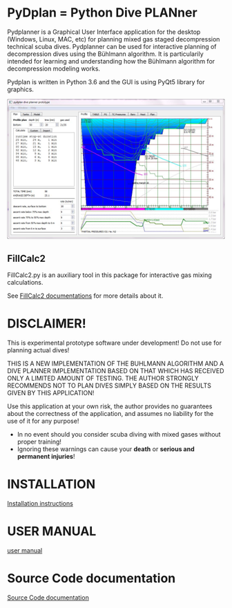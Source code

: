 # PyDplan = Python Dive PLANner

Pydplanner is a Graphical User Interface application for the desktop (Windows, Linux, MAC, etc)
for planning mixed gas staged decompression technical scuba dives. 
Pydplanner can be used for interactive planning of decompression dives using the Bühlmann algorithm.
It is particularily intended for learning and understanding how the Bühlmann algorithm for decompression modeling works.

Pydplan is written in Python 3.6 and the GUI is using PyQt5 library for graphics.

![mainwin-shorturl](/doc/pyd_mainscreen.JPG)

## FillCalc2
FillCalc2.py is an auxiliary tool in this package for interactive gas mixing calculations.

See [FillCalc2 documentations](/doc/fillcalc2.md) for more details about it.

# DISCLAIMER!
This is experimental prototype software under development! Do not use for planning actual dives!

THIS IS A NEW IMPLEMENTATION OF THE BUHLMANN ALGORITHM AND A DIVE PLANNER IMPLEMENTATION BASED ON THAT WHICH HAS RECEIVED ONLY A LIMITED AMOUNT OF TESTING. THE AUTHOR STRONGLY RECOMMENDS NOT TO PLAN DIVES SIMPLY BASED ON THE RESULTS GIVEN BY THIS APPLICATION!

Use this application at your own risk, the author provides no guarantees about the correctness of the application, and assumes no liability for the use of it for any purpose!
* In no event should you consider scuba diving with mixed gases without proper training!
* Ignoring these warnings can cause your **death** or **serious and permanent injuries**!

# INSTALLATION
[Installation instructions](/doc/installation_v2.md)

# USER MANUAL
[user manual](/doc/user_manual_v2.md)

# Source Code documentation

[Source Code documentation](/doc/source_docs.md)
